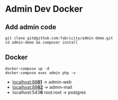 # Admin Dev Docker

## Add admin code
````ssh
git clone git@github.com:fabricity/admin-demo.git
cd admin-demo && composer install
````

## Docker
````ssh
docker-compose up -d
docker-compose exec admin php -v
````

- [localhost:88**61**](http://localhost:8861) -> admin-web
- [localhost:88**62**](http://localhost:8862) -> admin-mail
- localhost:543**6** root:root -> postgres